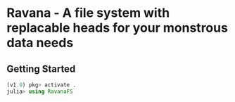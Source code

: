 # Ravana - A file system with replacable heads for your monstrous data needs

## Getting Started

```julia
(v1.0) pkg> activate .
julia> using RavanaFS

```
